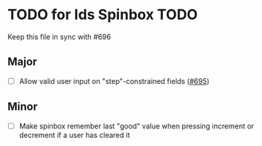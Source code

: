 # TODO for Ids Spinbox TODO

Keep this file in sync with #696

## Major

- [ ] Allow valid user input on "step"-constrained fields ([#695](https://github.com/infor-design/enterprise-wc/issues/695))
## Minor

- [ ] Make spinbox remember last "good" value when pressing increment or decrement if a user has cleared it
